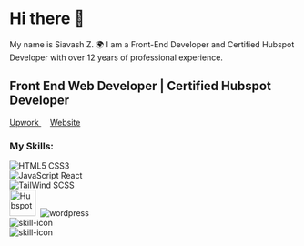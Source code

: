 # Hi there 👋

My name is Siavash Z. 
🌍 I am a Front-End Developer and Certified Hubspot Developer with over 12 years of professional experience.

## Front End Web Developer | Certified Hubspot Developer

<span>
                                <a aria-label="upwork" rel="noreferrer" target="_blank" href="https://www.upwork.com/freelancers/siavash/">
                                   Upwork
                                </a>&nbsp; &nbsp;
                                <a aria-label="github" rel="noreferrer" target="_blank" href="https://siavash.tech/">
                                    Website
                                </a>
</span>

### My Skills:

   <div><img src="https://skillicons.dev/icons?i=html,css" alt="HTML5 CSS3" title="HTML5 and CSS3"></div>
   <div><img src="https://skillicons.dev/icons?i=js,react" alt="JavaScript React" title="JavaScript and React"></div>
   <div><img src="https://skillicons.dev/icons?i=tailwind,scss" alt="TailWind SCSS" title="Tailwind and SCSS"></div>
   <div class="logos-custom">
   <img src="https://siavash.tech/img/hubspot-1.svg" alt="Hubspot" title="Hubspot" style="width: 46px;">&nbsp; 
   <img src="https://skillicons.dev/icons?i=wordpress" alt="wordpress" title="Wordpress">
   </div>
   <div><img src="https://skillicons.dev/icons?i=bootstrap,figma" alt="skill-icon" title="Bootstrap and Figma"></div>
   <div><img src="https://skillicons.dev/icons?i=xd,ps" alt="skill-icon" title="Adobe XD and Photoshop"></div>    

